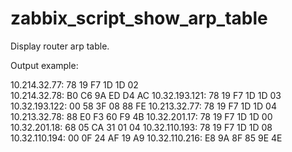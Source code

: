 # zabbix_script_show_arp_table

Display router arp table.

Output example:

10.214.32.77: 78 19 F7 1D 1D 02 <br>
10.214.32.78: B0 C6 9A ED D4 AC 
10.32.193.121: 78 19 F7 1D 1D 03
10.32.193.122: 00 58 3F 08 88 FE
10.213.32.77: 78 19 F7 1D 1D 04
10.213.32.78: 88 E0 F3 60 F9 4B 
10.32.201.17: 78 19 F7 1D 1D 00 
10.32.201.18: 68 05 CA 31 01 04 
10.32.110.193: 78 19 F7 1D 1D 08 
10.32.110.194: 00 0F 24 AF 19 A9 
10.32.110.216: E8 9A 8F 85 9E 4E
